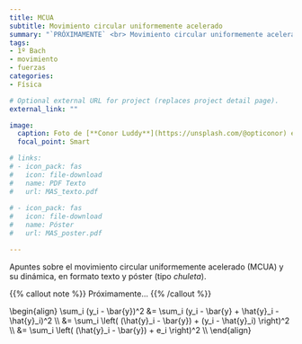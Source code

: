 ```yaml
---
title: MCUA
subtitle: Movimiento circular uniformemente acelerado
summary: "`PRÓXIMAMENTE` <br> Movimiento circular uniformemente acelerado y dinámica del movimiento circular."
tags:
- 1º Bach
- movimiento
- fuerzas
categories:
- Física

# Optional external URL for project (replaces project detail page).
external_link: ""

image:
  caption: Foto de [**Conor Luddy**](https://unsplash.com/@opticonor) en [Unsplash](https://unsplash.com)
  focal_point: Smart

# links:
# - icon_pack: fas
#   icon: file-download
#   name: PDF Texto
#   url: MAS_texto.pdf
  
# - icon_pack: fas
#   icon: file-download
#   name: Póster
#   url: MAS_poster.pdf

---
```


Apuntes sobre el movimiento circular uniformemente acelerado (MCUA) y su dinámica, en formato texto y póster (tipo _chuleta_).

{{% callout note %}}
Próximamente...
{{% /callout %}}

\begin{align}
\sum_i (y_i - \bar{y})^2 &= \sum_i (y_i - \bar{y} + \hat{y}_i - \hat{y}_i)^2 \\\\
&= \sum_i \left( (\hat{y}_i - \bar{y}) + (y_i - \hat{y}_i) \right)^2 \\\\
&= \sum_i \left( (\hat{y}_i - \bar{y}) + e_i \right)^2 \\\\
\end{align}
